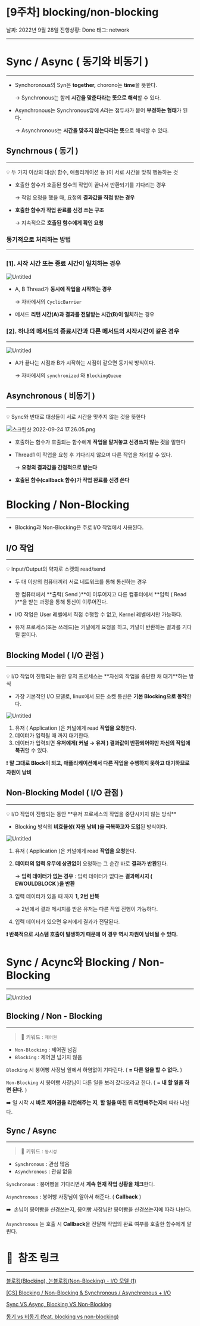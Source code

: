 # [9주차] blocking/non-blocking

날짜: 2022년 9월 28일
진행상황: Done
태그: network

---

# Sync / Async ( 동기와 비동기 )

---

- Synchoronous의 Syn은 **together,** chorono는 **time**을 뜻한다.
    
    → Synchronous는 함께 **시간을 맞춘다라는 뜻으로 해석**할 수 있다.
    
- Asynchronous는 Synchronous앞에 *A*라는 접두사가 붙어 **부정하는 형태**가 된다.
    
    → Asynchronous는 **시간을 맞추지 않는다라는 뜻**으로 해석할 수 있다.
    

## Synchrnous ( 동기 )

---

<aside>
💡 두 가지 이상의 대상( 함수, 애플리케이션 등 )이 서로 시간을 맞춰 행동하는 것

</aside>

- 호출한 함수가 호출된 함수의 작업이 끝나서 반환되기를 기다리는 경우
    
    → 작업 요청을 했을 때, 요청의 **결과값을 직접 받는 경우**
    
- **호출한 함수가 작업 완료를 신경 쓰는 구조**
    
    → 지속적으로 **호출된 함수에게 확인 요청**
    

### 동기적으로 처리하는 방법

---

### [1]. 시작 시간 또는 종료 시간이 일치하는 경우

![Untitled](../assets/week9_1.png)

- A,  B Thread가 **동시에 작업을 시작하는 경우**
    
    → 자바에서의 `CyclicBarrier`
    
- 메서드 **리턴 시간(A)과 결과를 전달받는 시간(B)이 일치**하는 경우

### [2]. 하나의 메서드의 종료시간과 다른 메서드의 시작시간이 같은 경우

---

![Untitled](../assets/week9_2.png)

- A가 끝나는 시점과 B가 시작하는 시점이 같으면 동기식 방식이다.
    
    → 자바에서의 `synchronized` 와 `BlockingQueue`
    

## Asynchronous ( 비동기 )

---

<aside>
💡 Sync와 반대로 대상들이 서로 시간을 맞추지 않는 것을 뜻한다

</aside>

![스크린샷 2022-09-24 17.26.05.png](../assets/week9_3.png)

- 호출하는 함수가 호출되는 함수에게 **작업을 맡겨놓고 신경쓰지 않는 것**을 말한다
- Thread1 이 작업을 요청 후 기다리지 않으며 다른 작업을 처리할 수 있다.
    
    → **요청의 결과값을 간접적으로 받는다**
    
- **호출된 함수(callback 함수)가 작업 완료를 신경 쓴다**

# Blocking / Non-Blocking

---

- Blocking과 Non-Blocking은 주로 I/O 작업에서 사용된다.

## I/O 작업

---

<aside>
💡 Input/Output의 약자로 소켓의 read/send

</aside>

- 두 대 이상의 컴퓨터끼리 서로 네트워크를 통해 통신하는 경우
    
    한 컴퓨터에서 **출력( Send )**이 이루어지고 다른 컴퓨터에서 **입력 ( Read )**을 받는 과정을 통해 통신이 이루어진다.
    
- I/O 작업은 User 레벨에서 직접 수행할 수 없고, Kernel 레벨에서만 가능하다.
- 유저 프로세스(또는 쓰레드)는 커널에게 요청을 하고, 커널이 반환하는 결과를 기다릴 뿐이다.

## Blocking Model ( I/O 관점 )

---

<aside>
💡 I/O 작업이 진행되는 동안 유저 프로세스는 **자신의 작업을 중단한 채 대기**하는 방식

</aside>

- 가장 기본적인 I/O 모델로, linux에서 모든 소켓 통신은 **기본 Blocking으로 동작**한다.

![Untitled](../assets/week9_4.png)

1. 유저 ( Application )은 커널에게 read **작업을 요청**한다.
2. 데이터가 입력될 때 까지 대기한다.
3. 데이터가 입력되면 **유저에게( 커널 → 유저 ) 결과값이 반환되어야만 자신의 작업에 복귀**할 수 있다.

❗️ **말 그대로 Block이 되고, 애플리케이션에서 다른 작업을 수행하지 못하고 대기하므로 자원이 낭비**

## Non-Blocking Model ( I/O 관점 )

---

<aside>
💡 I/O 작업이 진행되는 동안 **유저 프로세스의 작업을 중단시키지 않는 방식**

</aside>

- Blocking 방식의 **비효율성( 자원 낭비 )을 극복하고자 도입**된 방식이다.

![Untitled](../assets/week9_5.png)

1. 유저 ( Application )은 커널에게 read **작업을 요청**한다.
2. **데이터의 입력 유무에 상관없이** 요청하는 그 순간 바로 **결과가 반환**된다.
    
    → **입력 데이터가 없는 경우** : 입력 데이터가 없다는 **결과메시지 ( EWOULDBLOCK )을 반환**
    
3. 입력 데이터가 있을 때 까지 **1, 2번 반복**
    
    → 2번에서 결과 메시지를 받은 유저는 다른 작업 진행이 가능하다.
    
4. 입력 데이터가 있으면 유저에게 결과가 전달된다.

**❗️ 반복적으로 시스템 호출이 발생하기 때문에 이 경우 역시 자원이 낭비될 수 있다.**

# Sync / Acync와 Blocking / Non-Blocking

---

![Untitled](../assets/week9_6.png)

## Blocking / Non - Blocking

---

> 📌 키워드 : `제어권`
> 
- `Non-Blocking` : 제어권 넘김
- `Blocking` : 제어권 넘기지 않음

`Blocking` 시 붕어빵 사장님 앞에서 하염없이 기다린다. ( **= 다른 일을 할 수 없다.** )

`Non-Blocking` 시 붕어빵 사장님이 다른 일을 보러 갔다오라고 한다. ( **= 내 할 일을 하면 된다.** )

➡️ 일 시작 시 **바로 제어권을 리턴해주는 지**, **할 일을 마친 뒤 리턴해주는지**에 따라 나뉜다.

## Sync  / Async

---

> 📌 키워드 : `동시성`
> 
- `Synchronous` : 관심 많음
- `Asynchronous` : 관심 없음

`Synchronous` : 붕어빵을 기다리면서 **계속 현재 작업 상황을 체크**한다.

`Asynchronous` : 붕어빵 사장님이 알아서 해준다. ( **Callback** )

➡️   손님이 붕어빵을 신경쓰는지, 붕어빵 사장님만 붕어빵을 신경쓰는지에 따라 나뉜다.

 `Asynchronous` 는 호출 시 **Callback**을 전달해 작업의 완료 여부를 호출한 함수에게 알린다.

# 🔗   참조 링크

---

[블로킹(Blocking), 논블로킹(Non-Blocking) - I/O 모델 (1)](https://ju3un.github.io/network-basic-1/)

[[CS] Blocking / Non-Blocking & Synchronous / Asynchronous + I/O](https://velog.io/@dbsrud11/CS-Blocking-Non-Blocking-Synchronous-Asynchronous)

[Sync VS Async, Blocking VS Non-Blocking](https://velog.io/@codemcd/Sync-VS-Async-Blocking-VS-Non-Blocking-sak6d01fhx)

[동기 vs 비동기 (feat. blocking vs non-blocking)](https://velog.io/@wonhee010/%EB%8F%99%EA%B8%B0vs%EB%B9%84%EB%8F%99%EA%B8%B0-feat.-blocking-vs-non-blocking)